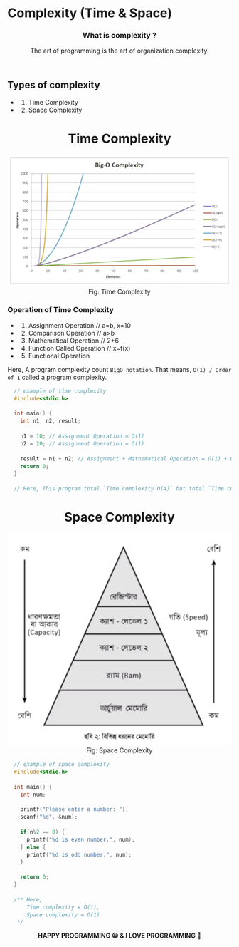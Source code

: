 # Complexity (Time & Space)

<header align="center">
  <h3>What is complexity ?</h3>
  <p>The art of programming is the art of organization complexity.</p>
</header>

## Types of complexity

- 1. Time Complexity
- 2. Space Complexity

<h1 align="center">Time Complexity</h1>

<!-- image of time complexity -->
<p align="center">
  <img src="../assets/images/time-complexity-image.png" title="Time Complexity" alt="time-complexity" />
  <br /> <span>Fig: Time Complexity</span>
</p>

### Operation of Time Complexity

- 1. Assignment Operation // a=b, x=10
- 2. Comparison Operation // a>b
- 3. Mathematical Operation // 2+6
- 4. Function Called Operation // x=f(x)
- 5. Functional Operation

Here, A program complexity count `BigO notation`. That means, `O(1) / Order of 1` called a program complexity.

```c
  // example of time complexity
  #include<stdio.h>

  int main() {
    int n1, n2, result;

    n1 = 10; // Assignment Operation = O(1)
    n2 = 20; // Assignment Operation = O(1)

    result = n1 + n2; // Assignment + Mathematical Operation = O(1) + O(1)
    return 0;
  }

  // Here, This program total `Time complexity O(4)` but total `Time complexity O(1)`. Because a program operation can't depended her input numbers here input numbers is constant. So that total program `Time complexity O(1)`.
```

<h1 align="center">Space Complexity</h1>

<!-- image of time complexity -->
<p align="center">
  <img src="../assets/images/space-complexity-image.png" title="Space Complexity" alt="space-complexity" />
  <br /> <span>Fig: Space Complexity</span>
</p>

```c
  // example of space complexity
  #include<stdio.h>

  int main() {
    int num;

    printf("Please enter a number: ");
    scanf("%d", &num);

    if(n%2 == 0) {
      printf("%d is even number.", num);
    } else {
      printf("%d is odd number.", num);
    }

    return 0;
  }

  /** Here,
      Time complexity = O(1),
      Space complexity = O(1)
   */
```

<p align="center">
  <strong> HAPPY PROGRAMMING 😀 & I LOVE PROGRAMMING 💖 </strong>
</p>
